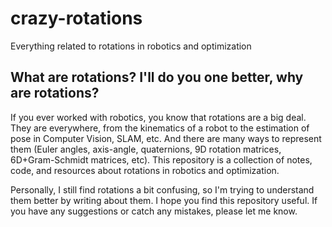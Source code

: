 # crazy-rotations
Everything related to rotations in robotics and optimization
## What are rotations? I'll do you one better, why are rotations?
If you ever worked with robotics, you know that rotations are a big deal. They are everywhere, from the kinematics of a robot to the estimation of pose in Computer Vision, SLAM, etc. And there are many ways to represent them (Euler angles, axis-angle, quaternions, 9D rotation matrices, 6D+Gram-Schmidt matrices, etc). This repository is a collection of notes, code, and resources about rotations in robotics and optimization. 

Personally, I still find rotations a bit confusing, so I'm trying to understand them better by writing about them. I hope you find this repository useful. If you have any suggestions or catch any mistakes, please let me know.

